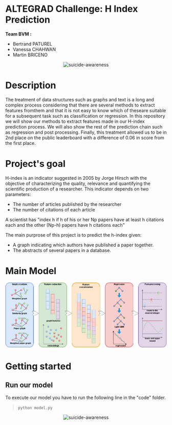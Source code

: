 # ALTEGRAD Challenge: H Index Prediction
**Team BVM :**



<p align="center">
  <gif src="https://media.giphy.com/media/cInyJSYeuHw1Sduv8X/giphy.gif" width="400" title="team BVM">
</p>

* Bertrand PATUREL
* Vanessa CHAHWAN 
* Martin BRICENO 

<p align="center">
  <img src="https://www.smartdatacollective.com/wp-content/uploads/2018/03/Natural-Language-Processing-NLP-AI-780x445.jpg.webp" width="400" title="suicide-awareness">
</p>

# Description
The treatment of data structures such as graphs and text is a long and complex process considering that there are several methods to extract features fromthem and that it is not easy to know which of theseare suitable for a subsequent task such as classification or regression.
In this repository we will show our methods to extract features  made  in  our  H-index  prediction  process. We will also show the rest of the prediction chain such as regression and post processing. Finally, this treatment allowed us to be in 2nd place on the public leaderboard with a difference of 0.06 in score from the first place.

# Project's goal

H-index  is  an  indicator  suggested  in  2005  by  Jorge  Hirsch with the objective of characterizing the quality, relevance and quantifying the scientific production of a researcher. 
This indicator depends on two parameters:
- The number of articles published by the researcher
- The number of citations of each article

A scientist has "index h if h of his or her Np papers have at least h citations each and the other (Np-h) papers have h citations each"

The main purprose of this project is to predict the h-index given:
- A graph indicating which authors have published a paper together.
- The abstracts of several papers in a database.

# Main Model
<p align="center">
  <img src="./main-model.png">
</p>


# Getting started
## Run our model

To execute our model you have to run the following line in the "code" folder.

> ```python model.py```

<p align="center">
  <img src="https://grandes-ecoles.studyrama.com/sites/default/files/styles/content/public/institut-polytechnique-de-paris.jpeg?itok=_Puxulb6" width="300" title="suicide-awareness">
</p>
